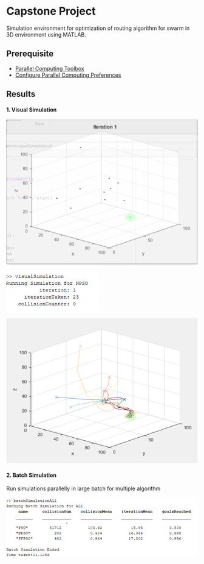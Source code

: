 # Capstone Project

Simulation environment for optimization of routing algorithm for swarm in 3D environment using MATLAB.

## Prerequisite
- [Parallel Computing Toolbox](https://www.mathworks.com/products/parallel-computing.html)
- [Configure Parallel Computing Preferences](https://www.mathworks.com/help/parallel-computing/parallel-preferences.html)

## Results

#### 1. Visual Simulation
![alt text](https://github.com/kokchuan-kc/capstone/blob/master/img/simulation.gif)

![alt text](https://github.com/kokchuan-kc/capstone/blob/master/img/simulation.PNG)

![alt text](https://github.com/kokchuan-kc/capstone/blob/master/img/flightpath.png)

#### 2. Batch Simulation
Run simulations parallelly in large batch for multiple algorithm

![alt text](https://github.com/kokchuan-kc/capstone/blob/master/img/batchsimulation.PNG)
